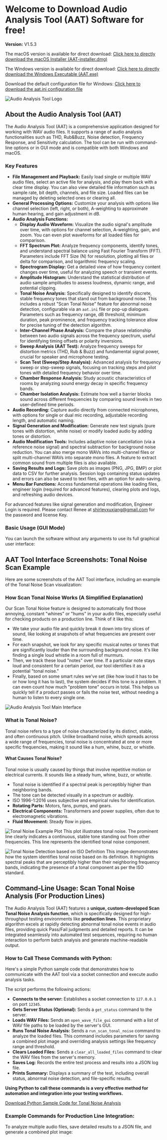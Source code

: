 # Welcome to Download Audio Analysis Tool (AAT) Software for free!

**Version:** V1.5.3

The macOS version is available for direct download:
[Click here to directly download the macOS Installer (AAT-installer.dmg)](https://github.com/AAT-RR/AAT/releases/download/MAC_OS/AAT.dmg)

The Windows version is available for direct download:
[Click here to directly download the Windows Executable (AAT.exe)](https://github.com/AAT-RR/AAT/releases/download/Window_OS/AAT.exe)

Download the default configuration file for Windows:
[Click here to download the aat.ini configuration file](https://github.com/AAT-RR/AAT/releases/download/Window_OS/aat.ini)

![Audio Analysis Tool Logo](https://github.com/AAT-RR/AAT/raw/main/aut5.png)

## About the Audio Analysis Tool (AAT)

The Audio Analysis Tool (AAT) is a comprehensive application designed for working with WAV audio files. It supports a range of audio analysis functionalities such as THD, Rub&Buzz, Noise detection, Frequency Response, and Sensitivity calculation. The tool can be run with command-line options or in GUI mode and is compatible with both Windows and macOS.

### Key Features

* **File Management and Playback:** Easily load single or multiple WAV audio files, select an active file for analysis, and play them back with a clear time display. You can also view detailed file information such as sample rate, bit depth, channels, and file size. Loaded files can be managed by deleting selected ones or clearing all.
* **General Processing Options:** Customize your analysis with options like channel selection (left, right, or both), A-weighting to approximate human hearing, and gain adjustment in dB.
* **Audio Analysis Functions:**
    * **Display Audio Waveform:** Visualize the audio signal's amplitude over time, with options for channel selection, A-weighting, gain, and zoom. You can even plot waveforms for all loaded files for comparison.
    * **FFT Spectrum Plot:** Analyze frequency components, identify tones, and understand spectral balance using Fast Fourier Transform (FFT). Parameters include FFT Size (N) for resolution, plotting all files or delta for comparison, and logarithmic frequency scaling.
    * **Spectrogram Display:** Get a detailed view of how frequency content changes over time, useful for analyzing speech or transient events.
    * **Amplitude Histogram:** Understand the statistical distribution of audio sample amplitudes to assess loudness, dynamic range, and potential clipping.
    * **Tonal Noise Analysis:** Specifically designed to identify discrete, stable frequency tones that stand out from background noise. This includes a robust "Scan Tonal Noise" feature for abnormal noise detection, configurable via an `aat.ini` file or pop-up dialogues. Parameters such as frequency range, dB threshold, minimum duration, peak prominence, and frequency tracking tolerance allow for precise tuning of the detection algorithm.
    * **Inter-Channel Phase Analysis:** Compare the phase relationship between two audio signals across the frequency spectrum, useful for identifying timing offsets or polarity inversions.
    * **Sweep Analysis (AAT Test):** Analyze frequency sweeps for distortion metrics (THD, Rub & Buzz) and fundamental signal power, crucial for speaker and microphone testing.
    * **Scan Test (Sweep/Step Analysis):** Advanced analysis for frequency sweep or step-sweep signals, focusing on tracking steps and pilot tones with detailed frequency behavior over time.
    * **Chamber Response Analysis:** Study acoustic characteristics of rooms by analyzing sound energy decay in specific frequency bands.
    * **Chamber Isolation Analysis:** Estimate how well a barrier blocks sound across different frequencies by comparing sound levels in two user-defined time periods.
* **Audio Recording:** Capture audio directly from connected microphones, with options for single or dual mic recording, adjustable recording length, and automatic naming.
* **Signal Generation and Modification:** Generate new test signals (pure tones with distortion, white noise) or modify loaded audio by adding tones or distortion.
* **Audio Modification Tools:** Includes adaptive noise cancellation (via a reference noise signal) and spectral subtraction for background noise reduction. You can also merge mono WAVs into multi-channel files or split multi-channel WAVs into separate mono files. A feature to extract common sound from multiple files is also available.
* **Saving Results and Logs:** Save plots as images (PNG, JPG, BMP) or plot data to CSV for further analysis. Session logs containing status updates and errors can also be saved to text files, with an option for auto-saving.
* **Menu Bar Functions:** Access fundamental operations like loading files, engineer login (required for advanced features), clearing plots and logs, and refreshing audio devices.

For advanced features like signal generation and modification, Engineer Login is required. Please contact Renee at shirleyxuxiang@gmail.com for the password and license Key.

### Basic Usage (GUI Mode)

You can launch the software without any arguments to use its full graphical user interface:


## AAT Tool Interface Screenshots: Tonal Noise Scan Example

Here are some screenshots of the AAT Tool interface, including an example of the Tonal Noise Scan visualization:

### How Scan Tonal Noise Works (A Simplified Explanation)

Our Scan Tonal Noise feature is designed to automatically find those annoying, constant "whines" or "hums" in your audio files, especially useful for checking products on a production line. Think of it like this:

* We take your audio file and quickly break it down into tiny slices of sound, like looking at snapshots of what frequencies are present over time.
* For each snapshot, we look for any specific musical notes or tones that are significantly louder than the surrounding background noise. It's like finding a single loud whistle in a room full of murmurs.
* Then, we track these loud "notes" over time. If a particular note stays loud and consistent for a certain period, our tool identifies it as a potential "tonal noise."
* Finally, based on some smart rules we've set (like how loud it has to be or how long it has to last), the system decides if this tone is a problem. It can even count how much "problem tone" occurs in total. This helps us quickly tell if a product passes or fails the noise test, without needing a human to listen to every single one.

![Audio Analysis Tool Main Interface](https://github.com/AAT-RR/AAT/raw/main/tonal_noise1.png)

### What is Tonal Noise?

Tonal noise refers to a type of noise characterized by its distinct, stable, and often continuous pitch. Unlike broadband noise, which spreads across a wide range of frequencies, tonal noise is concentrated at one or more specific frequencies, making it sound like a hum, whine, buzz, or whistle.

#### What Causes Tonal Noise?

Tonal noise is usually caused by things that involve repetitive motion or electrical currents. It sounds like a steady hum, whine, buzz, or whistle.

* Tonal noise is identified if a spectral peak is perceptibly higher than neighboring bands.
* The tone can be detected visually in a spectrum or audibly.
* ISO 1996-1:2016 uses subjective and empirical rules for identification.
* **Rotating Parts:** Motors, fans, pumps, and gears.
* **Electrical Components:** Transformers and power supplies, often due to electromagnetic vibrations.
* **Fluid Movement:** Steady flow in pipes.

![Tonal Noise Example Plot](https://github.com/AAT-RR/AAT/raw/main/5ktonal.png)
This plot illustrates tonal noise. The prominent line clearly indicates a continuous, stable tone standing out from other frequencies. This line represents the identified tonal noise component.

![Tonal Noise Detection based on ISO Definition](https://github.com/AAT-RR/AAT/raw/main/5ktonal_1.png)
This image demonstrates how the system identifies tonal noise based on its definition. It highlights spectral peaks that are perceptibly higher than their neighboring frequency bands, indicating the presence of a tonal component as per the ISO standard.

## Command-Line Usage: Scan Tonal Noise Analysis (For Production Lines)

The Audio Analysis Tool (AAT) features a **unique, custom-developed Scan Tonal Noise Analysis function**, which is specifically designed for high-throughput testing environments like **production lines**. This proprietary algorithm excels at rapidly detecting abnormal tonal noise events in audio files, providing quick Pass/Fail judgments and detailed reports. It can be integrated seamlessly into automated test sequences, requiring no human interaction to perform batch analysis and generate machine-readable output.

### How to Call These Commands with Python:

Here's a simple Python sample code that demonstrates how to communicate with the AAT tool via a socket connection and execute audio analysis tasks.

The script performs the following actions:

* **Connects to the server:** Establishes a socket connection to `127.0.0.1` on port `12345`.
* **Gets Server Status (Optional):** Sends a `get_status` command to the server.
* **Loads WAV Files:** Sends an `open_wave_file_gui` command with a list of WAV file paths to be loaded by the server's GUI.
* **Runs Tonal Noise Analysis:** Sends a `run_scan_tonal_noise` command to analyze the loaded files. This command includes parameters for saving a combined plot image and overriding analysis settings like frequency range and threshold.
* **Clears Loaded Files:** Sends a `clear_all_loaded_files` command to clear the WAV files from the server's memory.
* **Saves Log:** Records the entire test process and results into a JSON log file.
* **Prints Summary:** Displays a summary of the test, including overall status, abnormal noise detection, and file-specific results.

**Using Python to call these commands is a very effective method for automation and integration into your testing workflows.**

[Download Python Sample Code for Tonal Noise Analysis](https://github.com/AAT-RR/AAT/releases/download/Window_OS/sample_code_tonal_noise.py)

### Example Commands for Production Line Integration:

To analyze multiple audio files, save detailed results to a JSON file, and generate a combined plot image:






















